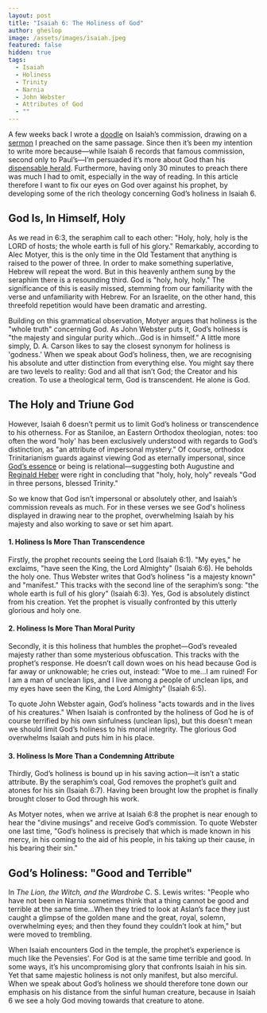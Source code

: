 ```yaml
---
layout: post
title: "Isaiah 6: The Holiness of God"
author: gheslop
image: /assets/images/isaiah.jpeg
featured: false
hidden: true
tags:
  - Isaiah
  - Holiness
  - Trinity
  - Narnia
  - John Webster
  - Attributes of God
  - ""
---
```

A few weeks back I wrote a [doodle](https://rekindle.co.za/content/2024-04-22-successful-ministry-isaiah) on Isaiah’s commission, drawing on a [sermon](https://sermons.unionchapel.co.za/sermons/54775/holy-holy-holy/) I preached on the same passage. Since then it’s been my intention to write more because—while Isaiah 6 records that famous commission, second only to Paul’s—I’m persuaded it’s more about God than his [dispensable herald](https://rekindle.co.za/content/pastor-you-are-dispensable/). Furthermore, having only 30 minutes to preach there was much I had to omit, especially in the way of reading. In this article therefore I want to fix our eyes on God over against his prophet, by developing some of the rich theology concerning God’s holiness in Isaiah 6.

## God Is, In Himself, Holy

As we read in 6:3, the seraphim call to each other: "Holy, holy, holy is the LORD of hosts; the whole earth is full of his glory." Remarkably, according to Alec Motyer, this is the only time in the Old Testament that anything is raised to the power of three. In order to make something superlative, Hebrew will repeat the word. But in this heavenly anthem sung by the seraphim there is a resounding third. God is "holy, holy, holy." The significance of this is easily missed, stemming from our familiarity with the verse and unfamiliarity with Hebrew. For an Israelite, on the other hand, this threefold repetition would have been dramatic and arresting.

Building on this grammatical observation, Motyer argues that holiness is the "whole truth" concerning God. As John Webster puts it, God’s holiness is "the majesty and singular purity which…God is in himself." A little more simply, D. A. Carson likes to say the closest synonym for holiness is 'godness.' When we speak about God’s holiness, then, we are recognising his absolute and utter distinction from everything else. You might say there are two levels to reality: God and all that isn’t God; the Creator and his creation. To use a theological term, God is transcendent. He alone is God.

## The Holy and Triune God

However, Isaiah 6 doesn’t permit us to limit God’s holiness or transcendence to his otherness. For as Staniloe, an Eastern Orthodox theologian, notes: too often the word 'holy' has been exclusively understood with regards to God’s distinction, as "an attribute of impersonal mystery." Of course, orthodox Trinitarianism guards against viewing God as eternally impersonal, since [God’s essence](https://rekindle.co.za/content/2022-01-13-trinity-same-substance) or being is relational—suggesting both Augustine and [Reginald Heber](https://hymnary.org/text/holy_holy_holy_lord_god_almighty_early) were right in concluding that "holy, holy, holy" reveals "God in three persons, blessed Trinity."

So we know that God isn’t impersonal or absolutely other, and Isaiah’s commission reveals as much. For in these verses we see God's holiness displayed in drawing near to the prophet, overwhelming Isaiah by his majesty and also working to save or set him apart.

#### 1. Holiness Is More Than Transcendence

Firstly, the prophet recounts seeing the Lord (Isaiah 6:1). "My eyes," he exclaims, "have seen the King, the Lord Almighty" (Isaiah 6:6). He beholds the holy one. Thus Webster writes that God’s holiness "is a majesty known" and "manifest." This tracks with the second line of the seraphim’s song: "the whole earth is full of his glory" (Isaiah 6:3). Yes, God is absolutely distinct from his creation. Yet the prophet is visually confronted by this utterly glorious and holy one.

#### 2. Holiness Is More Than Moral Purity

Secondly, it is this holiness that humbles the prophet—God’s revealed majesty rather than some mysterious obfuscation. This tracks with the prophet’s response. He doesn’t call down woes on his head because God is far away or unknowable; he cries out, instead: "Woe to me…I am ruined! For I am a man of unclean lips, and I live among a people of unclean lips, and my eyes have seen the King, the Lord Almighty" (Isaiah 6:5).

To quote John Webster again, God’s holiness "acts towards and in the lives of his creatures." When Isaiah is confronted by the holiness of God he is of course terrified by his own sinfulness (unclean lips), but this doesn’t mean we should limit God’s holiness to his moral integrity. The glorious God overwhelms Isaiah and puts him in his place.

#### 3. Holiness Is More Than a Condemning Attribute

Thirdly, God’s holiness is bound up in his saving action—it isn’t a static attribute. By the seraphim’s coal, God removes the prophet’s guilt and atones for his sin (Isaiah 6:7). Having been brought low the prophet is finally brought closer to God through his work.

As Motyer notes, when we arrive at Isaiah 6:8 the prophet is near enough to hear the "divine musings" and receive God’s commission. To quote Webster one last time, "God’s holiness is precisely that which is made known in his mercy, in his coming to the aid of his people, in his taking up their cause, in his bearing their sin."

## God’s Holiness: "Good and Terrible"

In *The Lion, the Witch, and the Wardrobe* C. S. Lewis writes: "People who have not been in Narnia sometimes think that a thing cannot be good and terrible at the same time…When they tried to look at Aslan’s face they just caught a glimpse of the golden mane and the great, royal, solemn, overwhelming eyes; and then they found they couldn’t look at him," but were moved to trembling.

When Isaiah encounters God in the temple, the prophet’s experience is much like the Pevensies'. For God is at the same time terrible and good. In some ways, it’s his uncompromising glory that confronts Isaiah in his sin. Yet that same majestic holiness is not only manifest, but also merciful. When we speak about God’s holiness we should therefore tone down our emphasis on his distance from the sinful human creature, because in Isaiah 6 we see a holy God moving towards that creature to atone.